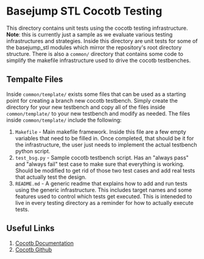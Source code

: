 # Basejump STL Cocotb Testing

This directory contains unit tests using the cocotb testing infrastructure.
**Note**: this is currently just a sample as we evaluate various testing
infrastructures and strategies. Inside this directory are unit tests for some
of the basejump_stl modules which mirror the repository's root directory
structure. There is also a `common/` directory that contains some code to
simplify the makefile infrastructure used to drive the cocotb testbenches.

## Tempalte Files

Inside `common/template/` exists some files that can be used as a starting
point for creating a branch new cocotb testbench. Simply create the directory
for your new testbench and copy all of the files inside `common/template/` to
  your new testbench and modify as needed. The files inside `common/template/`
  include the following:

1. `Makefile` - Main makefile framework. Inside this file are a few empty
   variables that need to be filled in. Once completed, that should be it for
   the infrastructure, the user just needs to implement the actual testbench
   python script.
2. `test_bsg.py` - Sample cocotb testbench script. Has an "always pass" and
   "always fail" test case to make sure that everything is working. Should be
   modified to get rid of those two test cases and add real tests that actually
   test the design.
3. `README.md` - A generic readme that explains how to add and run tests using
   the generic infrastructure. This includes target names and some features
   used to control which tests get executed. This is inteneded to live in every
   testing directory as a reminder for how to actually execute tests.

## Useful Links

1. [Cocotb Documentation](https://cocotb.readthedocs.io/en/latest/introduction.html)
2. [Cocotb Github](https://github.com/cocotb/cocotb)
